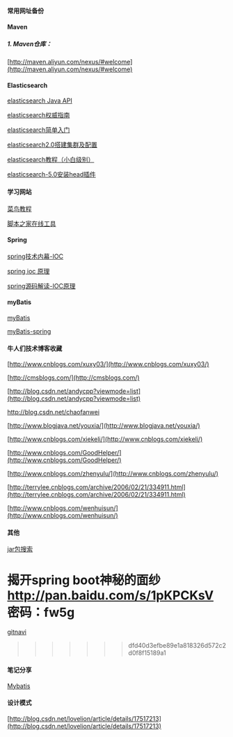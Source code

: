 #### 常用网址备份

#### Maven

##### 1. Maven仓库：

[http://maven.aliyun.com/nexus/#welcome](http://maven.aliyun.com/nexus/#welcome)



#### Elasticsearch

[elasticsearch Java API](https://www.elastic.co/guide/en/elasticsearch/client/index.html)

[elasticsearch权威指南](http://www.learnes.net/index.html)

[elasticsearch简单入门](https://www.oschina.net/translate/elasticsearch-getting-started)

[elasticsearch2.0搭建集群及配置](http://blog.csdn.net/he90227/article/details/49782145)

[elasticsearch教程（小白级别）](http://www.sojson.com/blog/81.html)

[elasticsearch-5.0安装head插件](http://www.cnblogs.com/xuxy03/p/6039999.html)





#### 学习网站

[菜鸟教程](http://www.runoob.com/)

[脚本之家在线工具](http://tools.jb51.net/)





#### Spring

[spring技术内幕-IOC](http://blog.csdn.net/yangdelong/article/details/4728488)

[spring ioc 原理](http://blog.csdn.net/it_man/article/details/4402245)

[spring源码解读-IOC原理](http://www.cnblogs.com/ITtangtang/p/3978349.html)



#### myBatis

[myBatis](http://www.mybatis.org/mybatis-3/zh/index.html)

[myBatis-spring](http://www.mybatis.org/spring/zh/index.html)



#### 牛人们技术博客收藏

[http://www.cnblogs.com/xuxy03/](http://www.cnblogs.com/xuxy03/)

[http://cmsblogs.com/](http://cmsblogs.com/)

[http://blog.csdn.net/andycpp?viewmode=list](http://blog.csdn.net/andycpp?viewmode=list)

http://blog.csdn.net/chaofanwei

[http://www.blogjava.net/youxia/](http://www.blogjava.net/youxia/)

[http://www.cnblogs.com/xiekeli/](http://www.cnblogs.com/xiekeli/)

[http://www.cnblogs.com/GoodHelper/](http://www.cnblogs.com/GoodHelper/)

[http://www.cnblogs.com/zhenyulu/](http://www.cnblogs.com/zhenyulu/)

[http://terrylee.cnblogs.com/archive/2006/02/21/334911.html](http://terrylee.cnblogs.com/archive/2006/02/21/334911.html)

[http://www.cnblogs.com/wenhuisun/](http://www.cnblogs.com/wenhuisun/)







#### 其他

[jar包搜索](http://www.cnblogs.com/xuxy03/)


揭开spring boot神秘的面纱
http://pan.baidu.com/s/1pKPCKsV 密码：fw5g
=======
[gitnavi](http://www.gitnavi.com/)
>>>>>>> dfd40d3efbe89e1a818326d572c2d0f8f15189a1





#### 笔记分享

[Mybatis](http://note.youdao.com/share/?id=a6219031d57859714de203246d2f884f&type=notebook#/)



#### 设计模式

[http://blog.csdn.net/lovelion/article/details/17517213](http://blog.csdn.net/lovelion/article/details/17517213)

